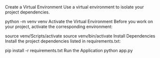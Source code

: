 Create a Virtual Environment
Use a virtual environment to isolate your project dependencies.

python -m venv venv
Activate the Virtual Environment
Before you work on your project, activate the corresponding environment:

source venv/Scripts/activate
source venv/bin/activate
Install Dependencies
Install the project dependencies listed in requirements.txt:

pip install -r requirements.txt
Run the Application
python app.py

